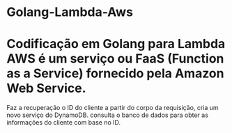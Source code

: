 # Golang-Lambda-Aws

# Codificação em Golang para Lambda AWS é um serviço ou FaaS (Function as a Service) fornecido pela Amazon Web Service. 
Faz a recuperação o ID do cliente a partir do corpo da requisição, cria um novo serviço do DynamoDB. consulta o banco de dados para obter as informações do cliente 
com base no ID.

